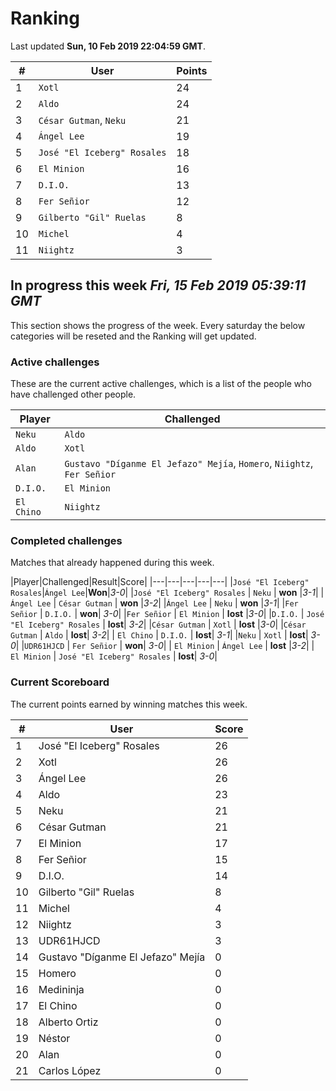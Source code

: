 # Ranking

Last updated **Sun, 10 Feb 2019 22:04:59 GMT**.

|#|User|Points|
|---|---|---|
|1|`Xotl`|24|
|2|`Aldo`|24|
|3|`César Gutman`, `Neku`|21|
|4|`Ángel Lee`|19|
|5|`José "El Iceberg" Rosales`|18|
|6|`El Minion`|16|
|7|`D.I.O.`|13|
|8|`Fer Señior`|12|
|9|`Gilberto "Gil" Ruelas`|8|
|10|`Michel`|4|
|11|`Niightz`|3|

## In progress this week *Fri, 15 Feb 2019 05:39:11 GMT*
This section shows the progress of the week. Every saturday the below categories will be reseted and the Ranking will get updated.

### Active challenges
These are the current active challenges, which is a list of the people who have challenged other people.

|Player|Challenged|
|---|---|
|`Neku`|`Aldo`|
|`Aldo` |`Xotl`|
|`Alan`|`Gustavo "Díganme El Jefazo" Mejía`, `Homero`, `Niightz`, `Fer Señior`|
|`D.I.O.`|`El Minion`|
|`El Chino`|`Niightz`|

### Completed challenges
Matches that already happened during this week.

|Player|Challenged|Result|Score|
|---|---|---|---|---|
|`José "El Iceberg" Rosales`|`Ángel Lee`|**Won**|*3-0*|
|`José "El Iceberg" Rosales` | `Neku` | **won** |*3-1*|
|`Ángel Lee` | `César Gutman` | **won** |*3-2*|
|`Ángel Lee` | `Neku` | **won** |*3-1*|
|`Fer Señior` | `D.I.O.` | **won**| *3-0*|
|`Fer Señior` | `El Minion` | **lost** |*3-0*|
|`D.I.O.` | `José "El Iceberg" Rosales` | **lost**| *3-2*|
|`César Gutman` | `Xotl` | **lost** |*3-0*|
|`César Gutman` | `Aldo` | **lost**| *3-2*|
| `El Chino` | `D.I.O.` | **lost**| *3-1*|
|`Neku` | `Xotl` | **lost**| *3-0*|
|`UDR61HJCD` | `Fer Señior` | **won**| *3-0*|
| `El Minion` | `Ángel Lee` | **lost** |*3-2*|
| `El Minion` | `José "El Iceberg" Rosales` | **lost**| *3-0*|

### Current Scoreboard
The current points earned by winning matches this week.

|#|User|Score|
|---|---|---|
|1|José "El Iceberg" Rosales| 26|
|2| Xotl| 26|
|3| Ángel Lee| 26|
|4| Aldo| 23|
|5|Neku| 21|
|6| César Gutman| 21|
|7| El Minion| 17|
|8| Fer Señior| 15|
|9| D.I.O.| 14|
|10| Gilberto "Gil" Ruelas| 8|
|11| Michel| 4|
|12| Niightz| 3|
|13| UDR61HJCD| 3|
|14| Gustavo "Díganme El Jefazo" Mejía| 0|
|15| Homero| 0|
|16| Medininja|0|
|17| El Chino| 0|
|18| Alberto Ortiz|0|
|19| Néstor| 0|
|20| Alan|0|
|21| Carlos López|0|